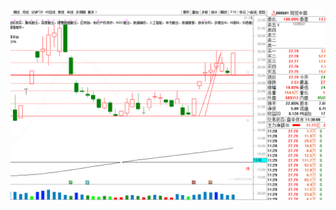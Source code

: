 ![Image](https://raw.githubusercontent.com/bentaoan/bentaoan/refs/heads/main/img/b4b528c2-b7c4-4ed1-882a-46ea36aea7fc.png)